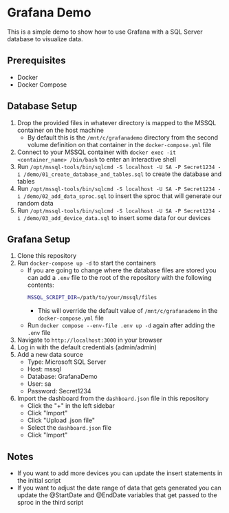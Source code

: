 # Grafana Demo

This is a simple demo to show how to use Grafana with a SQL Server database to visualize data.

## Prerequisites

- Docker
- Docker Compose

## Database Setup

1. Drop the provided files in whatever directory is mapped to the MSSQL container on the host machine
   - By default this is the `/mnt/c/grafanademo` directory from the second volume definition on that container in the `docker-compose.yml` file
2. Connect to your MSSQL container with `docker exec -it <container_name> /bin/bash` to enter an interactive shell
3. Run `/opt/mssql-tools/bin/sqlcmd -S localhost -U SA -P Secret1234 -i /demo/01_create_database_and_tables.sql` to create the database and tables
4. Run `/opt/mssql-tools/bin/sqlcmd -S localhost -U SA -P Secret1234 -i /demo/02_add_data_sproc.sql` to insert the sproc that will generate our random data
5. Run `/opt/mssql-tools/bin/sqlcmd -S localhost -U SA -P Secret1234 -i /demo/03_add_device_data.sql` to insert some data for our devices

## Grafana Setup

1. Clone this repository
2. Run `docker-compose up -d` to start the containers
   - If you are going to change where the database files are stored you can add a `.env` file to the root of the repository with the following contents:
     ```bash
     MSSQL_SCRIPT_DIR=/path/to/your/mssql/files
     ```
     - This will override the default value of `/mnt/c/grafanademo` in the `docker-compose.yml` file
   - Run `docker compose --env-file .env up -d` again after adding the `.env` file
3. Navigate to `http://localhost:3000` in your browser
4. Log in with the default credentials (admin/admin)
5. Add a new data source
   - Type: Microsoft SQL Server
   - Host: mssql
   - Database: GrafanaDemo
   - User: sa
   - Password: Secret1234
6. Import the dashboard from the `dashboard.json` file in this repository
   - Click the "+" in the left sidebar
   - Click "Import"
   - Click "Upload .json file"
   - Select the `dashboard.json` file
   - Click "Import"

## Notes

- If you want to add more devices you can update the insert statements in the initial script
- If you want to adjust the date range of data that gets generated you can update the @StartDate and @EndDate variables that get passed to the sproc in the third script
